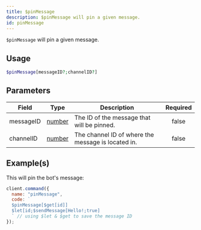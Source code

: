 ```yaml
---
title: $pinMessage
description: $pinMessage will pin a given message.
id: pinMessage
---
```


`$pinMessage` will pin a given message.

## Usage

```php
$pinMessage[messageID?;channelID?]
```

## Parameters

| Field     | Type                                                                                              | Description                                        | Required |
| --------- | ------------------------------------------------------------------------------------------------- | -------------------------------------------------- | :------: |
| messageID | [number](https://developer.mozilla.org/en-US/docs/Web/JavaScript/Reference/Global_Objects/Number) | The ID of the message that will be pinned.         |  false   |
| channelID | [number](https://developer.mozilla.org/en-US/docs/Web/JavaScript/Reference/Global_Objects/Number) | The channel ID of where the message is located in. |  false   |

## Example(s)

This will pin the bot's message:

```javascript
client.command({
  name: "pinMessage",
  code: `
  $pinMessage[$get[id]]
  $let[id;$sendMessage[Hello!;true]
  ` // using $let & $get to save the message ID
});
```
